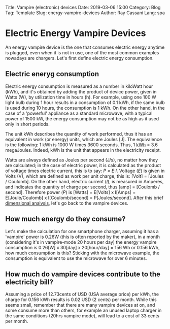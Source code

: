 Title: Vampire (electronic) devices
Date: 2019-03-06 15:00
Category: Blog
Tag: Template
Slug: energy-vampire-devices
Author: Ray Cassani
Lang: spa


# Electric Energy Vampire Devices

An energy vampire device is the one that consumes electric energy anytime is plugged, even when it is not in use, one of the most common examples nowadays are chargers. Let's first define electric energy consumption.

## Electric eneryg consumption
Electric energy consumption is measured as a number in kiloWatt hour (kWh), and it's obtained by adding the product of device power, given in Watts (W), by utilization time in hours (h). For example, using one 100 W light bulb during 1 hour results in a consumption of 0.1 kWh, if the same bulb is used during 10 hours, the consumption is 1 kWh. On the other hand, in the case of a 'powerful' appliance as a standard microwave, with a typical power of 1500 kW, the energy consumption may not be as high as it used only in short periods.

The unit kWh describes the quantity of work performed, thus it has an equivalent in work (or energy) units, which are Joules [J]. The equivalence is the following: 1 kWh is 1000 W times 3600 seconds. Thus, 1 [kWh](https://en.wikipedia.org/wiki/Kilowatt_hour) = 3.6 megaJoules. Indeed, kWh is the unit that appears in the electricity receipt.

Watts are always defined as Joules per second (J/s), no matter how they are calculated; in the case of electric power, it is calculated as the product of voltage times electric current, this is to say:  *P = E·I*. Voltage (*E*) is given in Volts (V), which are defined as work per unit charge, this is: [Volt] =  [Joules / Coulomb]. On the other hand, electric current (*I*), is measured in Amperes, and indicates the quantity of charge per second, thus [amp] = [Coulomb / second]. Therefore power (*P*) is [Watts] = E[Volts] x I[Amps] = E[Joule/Coulomb] x I[Coulomb/second] = P[Joules/second]. After this brief [dimensional analysis](https://en.wikipedia.org/wiki/Dimensional_analysis), let's go back to the vampire devices.

## How much energy do they consume?  
Let's make the calculation for one smartphone charger, assuming it has a 'vampire' power is 0.26W (this is often reported by the maker), in a month (considering it's in vampire-mode 20 hours per day) the energy vampire consumption is 0.26[W] x 30[day] x 20[hour/day] = 156 Wh or 0.156 kWh, how much consumption is this? Sticking with the microwave example, the consumption is equivalent to use the microwave for over 6 minutes.

## How much do vampire devices contribute to the electricity bill?
Assuming a price of 12.73cents of USD (USA average price) per kWh, the charge for 0.156 kWh results is 0.02 USD (2 cents) per month. While this seems small, remember that there are many vampire devices at on, and some consume more than others, for example an unused laptop charger in the same conditions (20hrs vampire mode), will lead to a cost of 33 cents per month.
